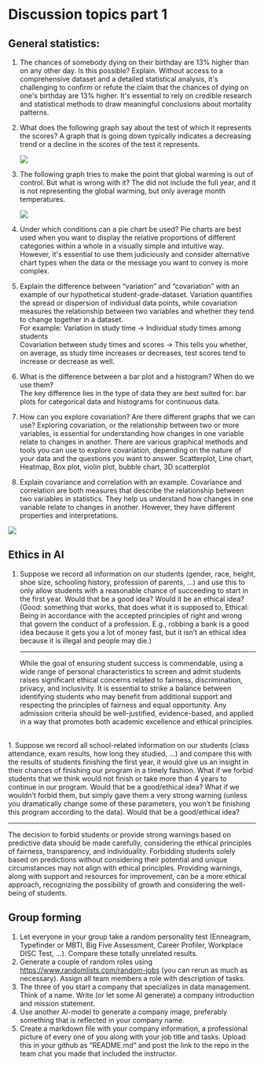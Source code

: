 # Discussion topics part 1

## General statistics:
1. The chances of somebody dying on their birthday are 13% higher than on any other day. Is this possible? Explain. Without access to a comprehensive dataset and a detailed statistical analysis, it's challenging to confirm or refute the claim that the chances of dying on one's birthday are 13% higher. It's essential to rely on credible research and statistical methods to draw meaningful conclusions about mortality patterns.



1. What does the following graph say about the test of which it represents the scores?
A graph that is going down typically indicates a decreasing trend or a decline in the scores of the test it represents.

    ![](files/2023-04-11-18-33-40.png)

1. The following graph tries to make the point that global warming is out of control. But what is wrong with it? The did not include the full year, and it is not representing the global warming, but only average month temperatures.


    ![](files/2023-04-11-18-33-17.png)

1. Under which conditions can a pie chart be used? Pie charts are best used when you want to display the relative proportions of different categories within a whole in a visually simple and intuitive way. However, it's essential to use them judiciously and consider alternative chart types when the data or the message you want to convey is more complex.
1. Explain the difference between “variation” and “covariation” with an example of our hypothetical student-grade-dataset. Variation quantifies the spread or dispersion of individual data points, while covariation measures the relationship between two variables and whether they tend to change together in a dataset.
</br> For example: Variation in study time -> Individual study times among students </br>
             Covariation between study times and scores -> This tells you whether, on average, as study time increases or decreases, test scores tend to increase or decrease as well.
1. What is the difference between a bar plot and a histogram? When do we use them? </br>  The key difference lies in the type of data they are best suited for: bar plots for categorical data and histograms for continuous data. 
1. How can you explore covariation? Are there different graphs that we can use?
Exploring covariation, or the relationship between two or more variables, is essential for understanding how changes in one variable relate to changes in another. There are various graphical methods and tools you can use to explore covariation, depending on the nature of your data and the questions you want to answer. Scatterplot, Line chart, Heatmap, Box plot, violin plot, bubble chart, 3D scatterplot
1. Explain covariance and correlation with an example. Covariance and correlation are both measures that describe the relationship between two variables in statistics. They help us understand how changes in one variable relate to changes in another. However, they have different properties and interpretations.

![](files/Example.png)


## Ethics in AI

1. Suppose we record all information on our students (gender, race, height, shoe size, schooling history, profession of parents, …) and use this to only allow students with a reasonable chance of succeeding to start in the first year. Would that be a good idea? Would it be an ethical idea?
(Good: something that works, that does what it is supposed to, Ethical: Being in accordance with the accepted principles of right and wrong that govern the conduct of a profession. E.g., robbing a bank is a good idea because it gets you a lot of money fast, but it isn’t an ethical idea because it is illegal and people may die.) </br> <hr>
While the goal of ensuring student success is commendable, using a wide range of personal characteristics to screen and admit students raises significant ethical concerns related to fairness, discrimination, privacy, and inclusivity. It is essential to strike a balance between identifying students who may benefit from additional support and respecting the principles of fairness and equal opportunity. Any admission criteria should be well-justified, evidence-based, and applied in a way that promotes both academic excellence and ethical principles.
</br>
1. Suppose we record all school-related information on our students (class attendance, exam results, how long they studied, …) and compare this with the results of students finishing the first year, it would give us an insight in their chances of finishing our program in a timely fashion.
What if we forbid students that we think would not finish or take more than 4 years to continue in our program. Would that be a good/ethical idea?
What if we wouldn’t forbid them, but simply gave them a very strong warning (unless you dramatically change some of these parameters, you won’t be finishing this program according to the data). Would that be a good/ethical idea? </br> <hr>
The decision to forbid students or provide strong warnings based on predictive data should be made carefully, considering the ethical principles of fairness, transparency, and individuality. Forbidding students solely based on predictions without considering their potential and unique circumstances may not align with ethical principles. Providing warnings, along with support and resources for improvement, can be a more ethical approach, recognizing the possibility of growth and considering the well-being of students.

## Group forming

1. Let everyone in your group take a random personality test (Enneagram, Typefinder or MBTI, Big Five Assessment, Career Profiler, Workplace DISC Test, …). Compare these totally unrelated results.
1. Generate a couple of random roles using https://www.randomlists.com/random-jobs (you can rerun as much as necessary). Assign all team members a role with description of tasks.
1. The three of you start a company that specializes in data management. Think of a name. Write (or let some AI generate) a company introduction and mission statement.
1. Use another AI-model to generate a company image, preferably something that is reflected in your company name.
1. Create a markdown file with your company information, a professional picture of every one of you along with your job title and tasks. Upload this in your github as “README.md” and post the link to the repo in the team chat you made that included the instructor.
